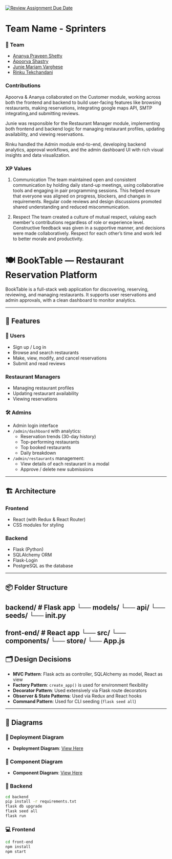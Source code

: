 [![Review Assignment Due Date](https://classroom.github.com/assets/deadline-readme-button-22041afd0340ce965d47ae6ef1cefeee28c7c493a6346c4f15d667ab976d596c.svg)](https://classroom.github.com/a/Fu_pncF5)

# Team Name - Sprinters

### 👥 Team
- [Ananya Praveen Shetty](https://github.com/ananya101001)
- [Apoorva Shastry](https://github.com/ApoorvaShastry10)
- [Junie Mariam Varghese](https://github.com/juniemariam)
- [Rinku Tekchandani](https://github.com/rinkutek)

### Contributions
Apoorva & Ananya collaborated on the Customer module, working across both the frontend and backend to build user-facing features like browsing restaurants, making reservations, integrating google maps API, SMTP integrating,and submitting reviews.

Junie was responsible for the Restaurant Manager module, implementing both frontend and backend logic for managing restaurant profiles, updating availability, and viewing reservations.

Rinku handled the Admin module end-to-end, developing backend analytics, approval workflows, and the admin dashboard UI with rich visual insights and data visualization.

### XP Values
1.	Communication
The team maintained open and consistent communication by holding daily stand-up meetings, using collaborative tools and engaging in pair programming sessions. This helped ensure that everyone was aligned on progress, blockers, and changes in requirements. Regular code reviews and design discussions promoted shared understanding and reduced miscommunication.

2.	Respect
The team created a culture of mutual respect, valuing each member's contributions regardless of role or experience level. Constructive feedback was given in a supportive manner, and decisions were made collaboratively. Respect for each other’s time and work led to better morale and productivity.


# 🍽️ BookTable — Restaurant Reservation Platform

BookTable is a full-stack web application for discovering, reserving, reviewing, and managing restaurants. It supports user reservations and admin approvals, with a clean dashboard to monitor analytics.

---

## 🌟 Features

### 👥 Users
- Sign up / Log in
- Browse and search restaurants
- Make, view, modify, and cancel reservations
- Submit and read reviews

### Restaurant Managers
- Managing restaurant profiles
- Updating restaurant availability
- Viewing reservations 
  

### 🛠️ Admins
- Admin login interface
- `/admin/dashboard` with analytics:
   - Reservation trends (30-day history)
   - Top-performing restaurants
   - Top booked restaurants
  - Daily breakdown
- `/admin/restaurants` management:
  - View details of each restaurant in a modal
  - Approve / delete new submissions
---

## 🏗️ Architecture

### Frontend
- React (with Redux & React Router)
- CSS modules for styling

### Backend
- Flask (Python)
- SQLAlchemy ORM
- Flask-Login
- PostgreSQL as the database

---

## 📦 Folder Structure
backend/ # Flask app
└── models/
└── api/
└── seeds/
└── init.py
---
front-end/ # React app
└── src/
└── components/
└── store/
└── App.js
---

## 🗂️ Design Decisions

- **MVC Pattern**: Flask acts as controller, SQLAlchemy as model, React as view
- **Factory Pattern**: `create_app()` is used for environment flexibility
- **Decorator Pattern**: Used extensively via Flask route decorators
- **Observer & State Patterns**: Used via Redux and React hooks
- **Command Pattern**: Used for CLI seeding (`flask seed all`)
---

## 📐 Diagrams

### 🧱 Deployment Diagram
- **Deployment Diagram**: [View Here](./architecture/DeploymentDiagram.png)

### 🧩 Component Diagram
- **Component Diagram**: [View Here](./architecture/ComponentDiagram.png)


### 🔧 Backend
```bash
cd backend
pip install -r requirements.txt
flask db upgrade
flask seed all
flask run
```
### 💻 Frontend

``` bash
cd front-end
npm install
npm start
```
